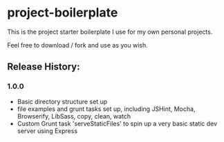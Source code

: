 # project-boilerplate

This is the project starter boilerplate I use for my own personal projects.

Feel free to download / fork and use as you wish.

## Release History:

### 1.0.0
* Basic directory structure set up
* file examples and grunt tasks set up, including JSHint, Mocha, Browserify, LibSass, copy, clean, watch
* Custom Grunt task 'serveStaticFiles' to spin up a very basic static dev server using Express
